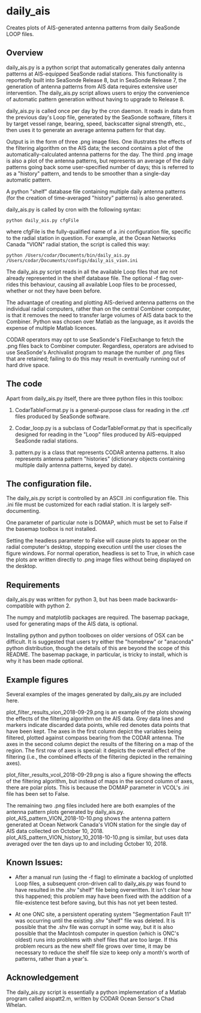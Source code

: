 # daily_ais
Creates plots of AIS-generated antenna patterns from daily SeaSonde LOOP files.

## Overview
daily_ais.py is a python script that automatically generates daily
antenna patterns at AIS-equipped SeaSonde radial stations. This
functionality is reportedly built into SeaSonde Release 8, but in
SeaSonde Release 7, the generation of antenna patterns from AIS data
requires extensive user intervention. The daily_ais.py script allows
users to enjoy the convenience of automatic pattern generation
without having to upgrade to Release 8.

daily_ais.py is called once per day by the cron daemon. It reads in
data from the previous day's Loop file, generated by the SeaSonde
software, filters it by target vessel range, bearing, speed,
backscatter signal strength, etc., then uses it to generate an average
antenna pattern for that day.

Output is in the form of three .png image files. One illustrates the
effects of the filtering algorithm on the AIS data; the second
contains a plot of the automatically-calculated antenna patterns for
the day. The third .png image is also a plot of the antenna patterns,
but represents an average of the daily patterns going back some
user-specified number of days; this is referred to as a "history"
pattern, and tends to be smoother than a single-day automatic pattern.

A python "shelf" database file containing multiple daily antenna
patterns (for the creation of time-averaged "history" patterns) is
also generated.

daily_ais.py is called by cron with the following syntax:

`python daily_ais.py cfgFile`

where cfgFile is the fully-qualified name of a .ini configuration
file, specific to the radial station in question. For example, at the
Ocean Networks Canada "VION" radial station, the script is called this
way:

`python /Users/codar/Documents/bin/daily_ais.py /Users/codar/Documents/configs/daily_ais_vion.ini`

The daily_ais.py script reads in all the available Loop files that are
not already represented in the shelf database file. The optional -f
flag over-rides this behaviour, causing all available Loop files to be
processed, whether or not they have been before.

The advantage of creating and plotting AIS-derived antenna patterns on
the individual radial computers, rather than on the central Combiner
computer, is that it removes the need to transfer large volumes of AIS
data back to the Combiner. Python was chosen over Matlab as the
language, as it avoids the expense of multiple Matlab licences.

CODAR operators may opt to use SeaSonde's FileExchange to fetch the
.png files back to Combiner computer. Regardless, operators are
advised to use SeaSonde's Archivalist program to manage the number of
.png files that are retained; failing to do this may result in eventually running
out of hard drive space.

## The code
Apart from daily_ais.py itself, there are three python files in this toolbox:

1. CodarTableFormat.py is a general-purpose class for reading in the .ctf
files produced by SeaSonde software. 

2. Codar_loop.py is a subclass of CodarTableFormat.py that is
specifically designed for reading in the "Loop" files produced by
AIS-equipped SeaSonde radial stations.

3. pattern.py is a class that represents CODAR antenna patterns. It also
represents antenna pattern "histories" (dictionary objects containing
multiple daily antenna patterns, keyed by date).

## The configuration file.
The daily_ais.py script is controlled by an ASCII .ini configuration
file. This .ini file must be customized for each radial station. It is
largely self-documenting.

One parameter of particular note is DOMAP, which must be set to
False if the basemap toolbox is not installed.

Setting the headless parameter to False will cause plots to appear on
the radial computer's desktop, stopping execution until the user
closes the figure windows. For normal operation, headless is set to
True, in which case the plots are written directly to .png image files
without being displayed on the desktop.

## Requirements
daily_ais.py was written for python 3, but has been made
backwards-compatible with python 2.

The numpy and matplotlib packages are required. The basemap package,
used for generating maps of the AIS data, is optional.

Installing python and python toolboxes on older versions of OSX can be
difficult. It is suggested that users try either the "homebrew" or
"anaconda" python distribution, though the details of this are beyond
the scope of this README. The basemap package, in particular, is
tricky to install, which is why it has been made optional.

## Example figures
Several examples of the images generated by daily_ais.py are included here.

plot_filter_results_vion_2018-09-29.png is an example of the plots
showing the effects of the filtering algorithm on the AIS data. Grey
data lines and markers indicate discarded data points, while red
denotes data points that have been kept. The axes in the first column depict the
variables being filtered, plotted against compass bearing from the
CODAR antenna. The axes in the second column depict the results of the
filtering on a map of the region. The first row of axes is special: it
depicts the overall effect of the filtering (i.e., the combined
effects of the filtering depicted in the remaining axes).

plot_filter_results_vcol_2018-09-29.png is also a figure showing the
effects of the filtering algorithm, but instead of maps in the second
column of axes, there are polar plots. This is because the DOMAP
parameter in VCOL's .ini file has been set to False.

The remaining two .png files included here are both examples of the
antenna pattern plots generated by
daily_ais.py. plot_AIS_pattern_VION_2018-10-10.png shows the antenna
pattern generated at Ocean Network Canada's VION station for the
single day of AIS data collected on October 10,
2018. plot_AIS_pattern_VION_history_10_2018-10-10.png is similar, but
uses data averaged over the ten days up to and including October 10,
2018.

## Known Issues:
* After a manual run (using the -f flag) to eliminate a backlog of
unplotted Loop files, a subsequent cron-driven call to daily_ais.py
was found to have resulted in the .shv "shelf" file being overwritten. It isn't clear
how this happened; this problem may have been fixed with the addition
of a file-existence test before saving, but this has not yet been
tested.

* At one ONC site, a persistent operating system "Segmentation Fault 11" was
occurring until the existing .shv "shelf" file was deleted. It is
possible that the .shv file was corrupt in some way, but it is also
possible that the MacIntosh computer in question (which is ONC's
oldest) runs into problems with shelf files that are too large. If
this problem recurs as the new shelf file grows over time, it may be
necessary to reduce the shelf file size to keep only a month's worth
of patterns, rather than a year's.

## Acknowledgement
The daily_ais.py script is essentially a python implementation of a
Matlab program called aispatt2.m, written by CODAR Ocean Sensor's Chad
Whelan. 
